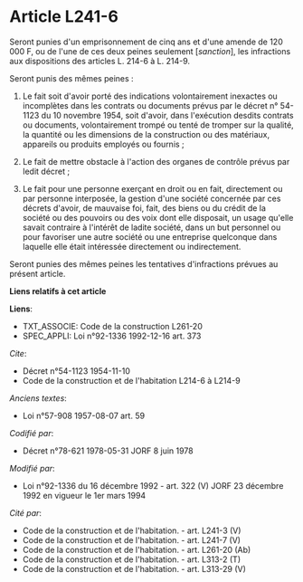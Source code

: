 # Article L241-6

Seront punies d'un emprisonnement de cinq ans et d'une amende de 120 000 F, ou de l'une de ces deux peines seulement
[*sanction*], les infractions aux dispositions des articles L. 214-6 à L. 214-9.

Seront punis des mêmes peines :

1. Le fait soit d'avoir porté des indications volontairement inexactes ou incomplètes dans les contrats ou documents prévus
par le décret n° 54-1123 du 10 novembre 1954, soit d'avoir, dans l'exécution desdits contrats ou documents, volontairement
trompé ou tenté de tromper sur la qualité, la quantité ou les dimensions de la construction ou des matériaux, appareils ou
produits employés ou fournis ;

2. Le fait de mettre obstacle à l'action des organes de contrôle prévus par ledit décret ;

3. Le fait pour une personne exerçant en droit ou en fait, directement ou par personne interposée, la gestion d'une société
concernée par ces décrets d'avoir, de mauvaise foi, fait, des biens ou du crédit de la société ou des pouvoirs ou des voix
dont elle disposait, un usage qu'elle savait contraire à l'intérêt de ladite société, dans un but personnel ou pour favoriser
une autre société ou une entreprise quelconque dans laquelle elle était intéressée directement ou indirectement.

Seront punies des mêmes peines les tentatives d'infractions prévues au présent article.

**Liens relatifs à cet article**

**Liens**:

  - TXT_ASSOCIE: Code de la construction L261-20
  - SPEC_APPLI: Loi n°92-1336 1992-12-16 art. 373

_Cite_:

  - Décret n°54-1123 1954-11-10
  - Code de la construction et de l'habitation L214-6 à L214-9

_Anciens textes_:

  - Loi n°57-908 1957-08-07 art. 59

_Codifié par_:

  - Décret n°78-621 1978-05-31 JORF 8 juin 1978

_Modifié par_:

  - Loi n°92-1336 du 16 décembre 1992 - art. 322 (V) JORF 23 décembre 1992 en vigueur le 1er mars 1994

_Cité par_:

  - Code de la construction et de l'habitation. - art. L241-3 (V)
  - Code de la construction et de l'habitation. - art. L241-7 (V)
  - Code de la construction et de l'habitation. - art. L261-20 (Ab)
  - Code de la construction et de l'habitation. - art. L313-2 (T)
  - Code de la construction et de l'habitation. - art. L313-29 (V)
